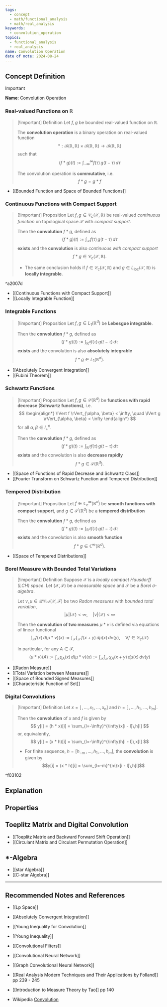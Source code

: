 ```yaml
---
tags:
  - concept
  - math/functional_analysis
  - math/real_analysis
keywords:
  - convolution_operation
topics:
  - functional_analysis
  - real_analysis
name: Convolution Operation
date of note: 2024-08-24
---
```


## Concept Definition

>[!important]
>**Name**: Convolution Operation

### Real-valued Functions on $\mathbb{R}$

>[!important] Definition
>Let $f, g$ be bounded real-valued function on $\mathbb{R}$. 
>
>The **convolution operation** is a binary operation on real-valued function  $$*: \mathcal{B}(\mathbb{R}, \mathbb{R}) \times \mathcal{B}(\mathbb{R}, \mathbb{R}) \to \mathcal{B}(\mathbb{R}, \mathbb{R})$$ such that 
>$$
> (f*g)(t) := \int_{-\infty}^{\infty}f(\tau)\,g(t - \tau)\,d\tau
>$$
>
>The convolution operation is **commutative**, i.e. 
>$$f*g = g*f$$

- [[Bounded Function and Space of Bounded Functions]]

### Continuous Functions with Compact Support

>[!important] Proposition
>Let $f, g \in \mathcal{C}_{c}(\mathcal{X}, \mathbb{R})$ be real-valued *continuous function* on topological space $\mathcal{X}$ with *compact support*. 
>
>Then the **convolution** $f*g$, defined as 
>$$
> (f*g)(t) := \int_{\mathcal{X}}f(\tau)\,g(t - \tau)\,d\tau
>$$
 >**exists** and the **convolution** is also *continuous with compact support* $$f*g \in \mathcal{C}_{c}(\mathcal{X}, \mathbb{R}).$$  
 >
 >- The same conclusion holds if $f\in \mathcal{C}_{c}(\mathcal{X}, \mathbb{R})$ and $g\in L_{\text{loc}}(\mathcal{X}, \mathbb{R})$ is **locally integrable**.

^a2007d

- [[Continuous Functions with Compact Support]]
- [[Locally Integrable Function]]


### Integrable Functions

>[!important] Proposition
>Let $f, g \in L_{1}(\mathbb{R}^d)$ be **Lebesgue integrable**.
>
>Then the **convolution** $f*g$, defined as 
>$$
> (f*g)(t) := \int_{\mathbb{R}^d}f(\tau)\,g(t - \tau)\,d\tau
>$$
 >**exists** and the convolution is also **absolutely integrable** $$f*g \in L_{1}(\mathbb{R}^d).$$  

- [[Absolutely Convergent Integration]]
- [[Fubini Theorem]]


### Schwartz Functions

>[!important] Proposition
>Let $f, g \in  \mathscr{S}(\mathbb{R}^d)$ be **functions with rapid decrease (Schwartz functions)**, i.e.
>$$
>\begin{align*}
>\lVert f \rVert_{\alpha, \beta}  < \infty, \quad \lVert g \rVert_{\alpha, \beta}  < \infty
\end{align*}
>$$
>for all $\alpha, \beta \in I_{+}^n.$
>
>Then the **convolution** $f*g$, defined as 
>$$
> (f*g)(t) := \int_{\mathbb{R}^d}f(\tau)\,g(t - \tau)\,d\tau
>$$
 >**exists** and the convolution is also **decrease rapidly** $$f*g \in  \mathscr{S}(\mathbb{R}^d).$$  



- [[Space of Functions of Rapid Decrease and Schwartz Class]]
- [[Fourier Transform on Schwartz Function and Tempered Distribution]]


### Tempered Distribution

>[!important] Proposition
>Let $f \in \mathbb{C}_{c}^{\infty}(\mathbb{R}^{d})$ be **smooth functions with compact support**, and $g \in \mathscr{S}^{'}(\mathbb{R}^{d})$ be a **tempered distribution**
>
>Then the **convolution** $f*g$, defined as 
>$$
> (f*g)(t) := \int_{\mathbb{R}^d}f(\tau)\,g(t - \tau)\,d\tau
>$$
 >**exists** and the convolution is also **smooth function** $$f*g \in  \mathbb{C}^{\infty}(\mathbb{R}^{d}).$$  


- [[Space of Tempered Distributions]]


### Borel Measure with Bounded Total Variations

>[!important] Definition
>Suppose $\mathcal{X}$ is a *locally compact Hausdorff (LCH) space*. Let  $(\mathcal{X}, \mathscr{F})$ be a *measurable space* and $\mathscr{F}$ be a *Borel $\sigma$-algebra*. 
>
>Let $\nu, \mu\in \mathcal{RCA}(\mathcal{X}, \mathscr{F})$ be two *Radon measures* with *bounded total variation*, $$\lvert \mu \rvert (\mathcal{X}) < \infty, \quad  \lvert \nu \rvert (\mathcal{X}) < \infty$$
>
>Then the **convolution of two measures** $\mu *\nu$ is defined via equations of linear functional
>$$
> \int_{\mathcal{X}} f(x)\, d(\mu * \nu)(x) := \int_{\mathcal{X}}\int_{\mathcal{X}}\,f(x + y)\,d\mu(x)\,d\nu(y), \quad \forall f \in \mathcal{C}_{c}(\mathcal{X})
>$$
>
>In particular, for any $A\in \mathscr{F}$, 
>$$
>(\mu * \nu)(A) := \int_{\mathcal{X}} \chi_{A}(x)\, d(\mu * \nu)(x) := \int_{\mathcal{X}}\int_{\mathcal{X}}\,\chi_{A}(x + y)\,d\mu(x)\,d\nu(y)
>$$


- [[Radon Measure]]
- [[Total Variation between Measures]]
- [[Space of Bounded Signed Measures]]
- [[Characteristic Function of Set]]

### Digital Convolutions

>[!important] Definition
>Let $x= [\,{,}\ldots{,}\,x_{1}\,{,}\ldots{,}\,x_{n}]$ and $h= [\,{,}\ldots{,}\,h_{1}\,{,}\ldots{,}\,h_{m}]$.
>
>Then the **convolution** of $x$ and $f$ is given by 
>$$
>y[i] = (h * x)[i] = \sum_{l=-\infty}^{\infty}x[i - l]\,h[l]
>$$
>or, equivalently,
>$$
>y[i] = (x * h)[i] = \sum_{l=-\infty}^{\infty}h[i - l]\,x[l]
>$$
>- For finite sequence,  $h= [h_{-m}\,{,}\ldots{,}\,h_{1}\,{,}\ldots{,}\,h_{m}]$, the **convolution** is given by $$y[i] = (x * h)[i] = \sum_{l=-m}^{m}x[i - l]\,h[l]$$

^f03102



## Explanation


## Properties



## Toeplitz Matrix and Digital Convolution

- [[Toeplitz Matrix and Backward Forward Shift Operation]]
- [[Circulant Matrix and Circulant Permutation Operation]]

## $*$-Algebra

- [[star Algebra]]
- [[C-star Algebra]]



-----------
##  Recommended Notes and References


- [[Lp Space]]
- [[Absolutely Convergent Integration]]
- [[Young Inequality for Convolution]]
- [[Young Inequality]]

- [[Convolutional Filters]]
- [[Convolutional Neural Network]]
- [[Graph Convolutional Neural Network]]


- [[Real Analysis Modern Techniques and Their Applications by Folland]] pp 239 -  245
- [[Introduction to Measure Theory by Tao]] pp 140
- Wikipedia [Convolution](https://en.wikipedia.org/wiki/Convolution)